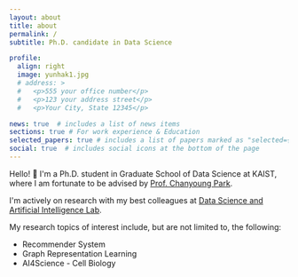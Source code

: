 ```yaml
---
layout: about
title: about
permalink: /
subtitle: Ph.D. candidate in Data Science

profile:
  align: right
  image: yunhak1.jpg
  # address: >
  #   <p>555 your office number</p>
  #   <p>123 your address street</p>
  #   <p>Your City, State 12345</p>

news: true  # includes a list of news items
sections: true # For work experience & Education
selected_papers: true # includes a list of papers marked as "selected={true}"
social: true  # includes social icons at the bottom of the page
---
```


Hello! 👋 I'm a Ph.D. student in Graduate School of Data Science at KAIST,
where I am fortunate to be advised by [Prof. Chanyoung Park](http://dsail.kaist.ac.kr/professor/).

I'm actively on research with my best colleagues at [Data Science and Artificial Intelligence Lab](http://dsail.kaist.ac.kr/).

My research topics of interest include, but are not limited to, the following:

- Recommender System
- Graph Representation Learning
- AI4Science - Cell Biology
